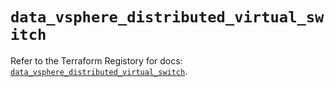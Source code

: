 # `data_vsphere_distributed_virtual_switch`

Refer to the Terraform Registory for docs: [`data_vsphere_distributed_virtual_switch`](https://www.terraform.io/docs/providers/vsphere/d/distributed_virtual_switch).
